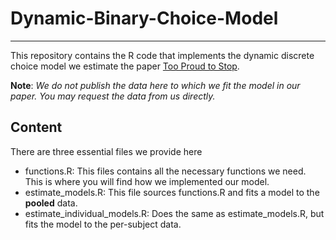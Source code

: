 # Dynamic-Binary-Choice-Model
---
This repository contains the R code that implements the dynamic discrete choice model we estimate the paper [Too Proud to Stop](http://papers.ssrn.com/sol3/papers.cfm?abstract_id=2465840). 

**Note**: _We do not publish the data here to which we fit the model in our paper. You may request the data from us directly._

## Content

There are three essential files we provide here

+ functions.R: This files contains all the necessary functions we need. This is where you will find how we implemented our model.
+ estimate_models.R: This file sources functions.R and fits a model to the **pooled** data.
+ estimate_individual_models.R: Does the same as estimate_models.R, but fits the model to the per-subject data.

